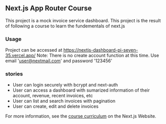 ## Next.js App Router Course 
This project is a mock invoice service dashboard. This project is the result of following a course to learn the fundementals of next.js

### Usage
Project can be accessed at https://nextjs-dashboard-pi-seven-35.vercel.app/
Note: There is no create account function at this time. Use email 'user@nextmail.com' and password '123456'

### stories
- User can login securely with bcrypt and next-auth
- User can access a dashboard with sumarized information of their account, revenue, recent invoices, etc
- User can list and search invoices with pagination
- User can create, edit and delete invoices



For more information, see the [course curriculum](https://nextjs.org/learn) on the Next.js Website.

